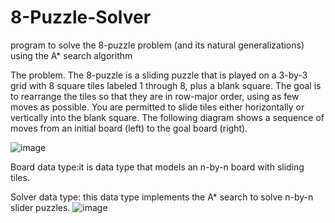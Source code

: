 # 8-Puzzle-Solver
program to solve the 8-puzzle problem (and its natural generalizations) using the A* search algorithm



The problem. The 8-puzzle is a sliding puzzle that is played on a 3-by-3 grid with 8 square tiles labeled 1 through 8, plus a blank square. The goal is to rearrange the tiles so that they are in row-major order, using as few moves as possible. You are permitted to slide tiles either horizontally or vertically into the blank square. The following diagram shows a sequence of moves from an initial board (left) to the goal board (right).


![image](https://user-images.githubusercontent.com/49921154/159801955-356ea341-a537-40aa-b0c8-376dfa5c027d.png)


Board data type:it is data type that models an n-by-n board with sliding tiles.


Solver data type: this data type implements the A* search to solve n-by-n slider puzzles. 
![image](https://user-images.githubusercontent.com/49921154/159802607-6a02ecff-86ee-4fc2-a2fa-e5698f8eb9ba.png)
